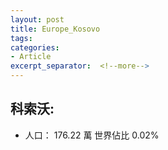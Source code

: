 ```yaml
---
layout: post
title: Europe_Kosovo
tags: 
categories:
- Article
excerpt_separator:  <!--more-->
---
```

## 科索沃:
- 人口： 176.22 萬 世界佔比 0.02%